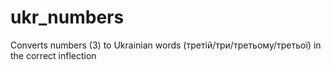 # ukr_numbers
Converts numbers (3) to Ukrainian words (третій/три/третьому/третьої) in the correct inflection
